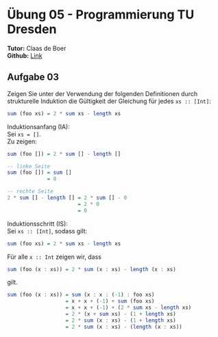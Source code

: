 # Übung 05 - Programmierung TU Dresden
**Tutor:** Claas de Boer  
**Github:** [Link](https://github.com/cdboer/programmierung-ss19)
 
## Aufgabe 03
Zeigen Sie unter der Verwendung der folgenden Definitionen durch strukturelle Induktion die Gültigkeit der Gleichung für jedes `xs :: [Int]`:
```haskell
sum (foo xs) = 2 * sum xs - length xs
```
Induktionsanfang (IA):  
Sei `xs = []`.  
Zu zeigen: 
```haskell
sum (foo []) = 2 * sum [] - length []
```
```haskell
-- linke Seite
sum (foo []) = sum [] 
             = 0

-- rechte Seite
2 * sum [] - length [] = 2 * sum [] - 0
                       = 2 * 0 
                       = 0
```
Induktionsschritt (IS):  
Sei `xs :: [Int]`, sodass gilt: 
```haskell
sum (foo xs) = 2 * sum xs - length xs
```
Für alle `x :: Int` zeigen wir, dass
```haskell
sum (foo (x : xs)) = 2 * sum (x : xs) - length (x : xs)
```
gilt.

```haskell
sum (foo (x : xs)) = sum (x : x : (-1) : foo xs)           
                   = x + x + (-1) + sum (foo xs)
                   = x + x + (-1) + (2 * sum xs - length xs)
                   = 2 * (x + sum xs) - (1 + length xs)
                   = 2 * sum (x : xs) - (1 + length xs)
                   = 2 * sum (x : xs) - (length (x : xs))
```
